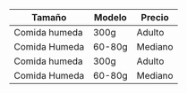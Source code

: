 
|      Tamaño      |    Modelo   | Precio  |
|----------------- | ------------|---------|
| Comida humeda    |    300g     | Adulto  |
| Comida Humeda    |  60-80g     | Mediano |
| Comida humeda    |    300g     | Adulto  |
| Comida Humeda    |  60-80g     | Mediano |
